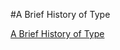 #A Brief History of Type

[A Brief History of Type](https://timtim-101.github.io/history-of-type/ABHoT.html)
